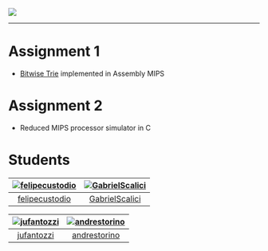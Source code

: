 ![](https://i.imgur.com/HRJXME4.png)


---

# Assignment 1
* [Bitwise Trie](http://www.mathcs.emory.edu/~cheung/Courses/323/Syllabus/Text/trie01.html) implemented in Assembly MIPS

# Assignment 2
* Reduced MIPS processor simulator in C


# Students
|  [![felipecustodio](https://avatars0.githubusercontent.com/u/4261743?v=4&s=80)](https://github.com/felipecustodio) | [![GabrielScalici](https://avatars2.githubusercontent.com/u/21986951?v=4&s=80)](https://github.com/GabrielScalici)  |
| :--:|:--: |
|  [felipecustodio](https://github.com/felipecustodio) | [GabrielScalici](https://github.com/GabrielScalici)  |

|  [![jufantozzi](https://avatars1.githubusercontent.com/u/20044948?v=4&s=80)](https://github.com/jufantozzi) | [![andrestorino](https://avatars1.githubusercontent.com/u/37665572?v=4&s=80)](https://github.com/andrestorino)  |
| :--:|:--: |
|  [jufantozzi](https://github.com/jufantozzi) | [andrestorino](https://github.com/andrestorino)  |
